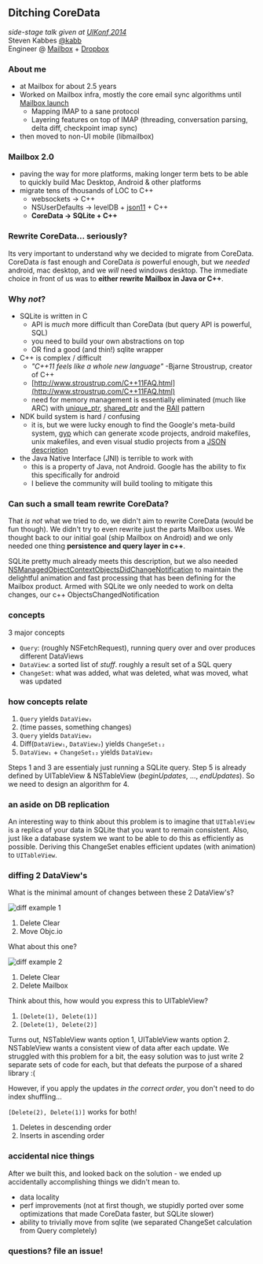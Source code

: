 ## Ditching CoreData
_side-stage talk given at [UIKonf 2014](http://www.uikonf.com/)_  
Steven Kabbes [@kabb](https://twitter.com/kabb)  
Engineer @ [Mailbox](http://www.mailboxapp.com/) + [Dropbox](https://www.dropbox.com/jobs)  

### About me
* at Mailbox for about 2.5 years
* Worked on Mailbox infra, mostly the core email sync algorithms until [Mailbox launch](http://vimeo.com/54553882)
  - Mapping IMAP to a sane protocol
  - Layering features on top of IMAP (threading, conversation parsing, delta diff, checkpoint imap sync)
* then moved to non-UI mobile (libmailbox)

### Mailbox 2.0
* paving the way for more platforms, making longer term bets to be able to quickly build Mac Desktop, Android & other platforms
* migrate tens of thousands of LOC to C++
  - websockets -> C++
  - NSUserDefaults -> levelDB + [json11](https://github.com/dropbox/json11) + C++
  - **CoreData -> SQLite + C++**

### Rewrite CoreData... seriously?
Its very important to understand why we decided to migrate from CoreData. CoreData _is_ fast enough and CoreData _is_
powerful enough, but we _needed_ android, mac desktop, and we _will_ need windows desktop. The immediate choice in
front of us was to **either rewrite Mailbox in Java or C++**.

### Why _not_?
* SQLite is written in C
  - API is _much_ more difficult than CoreData (but query API is powerful, SQL)
  - you need to build your own abstractions on top
  - OR find a good (and thin!) sqlite wrapper
* C++ is complex / difficult
  - _"C++11 feels like a whole new language"_ -Bjarne Stroustrup, creator of C++
  - [http://www.stroustrup.com/C++11FAQ.html](http://www.stroustrup.com/C++11FAQ.html)
  - need for memory management is essentially eliminated (much like ARC) with [unique_ptr](http://www.cplusplus.com/reference/memory/unique_ptr/),
[shared_ptr](http://www.cplusplus.com/reference/memory/shared_ptr/) and the
[RAII](http://en.wikipedia.org/wiki/Resource_Acquisition_Is_Initialization) pattern
* NDK build system is hard / confusing
  - it is, but we were lucky enough to find the Google's meta-build system, [gyp](https://code.google.com/p/gyp/) which
can generate xcode projects, android makefiles, unix makefiles, and even visual studio projects from a
[JSON description](https://github.com/libmx3/mx3/blob/master/mx3.gyp)
* the Java Native Interface (JNI) is terrible to work with
  - this is a property of Java, not Android.  Google has the ability to fix this specifically for android
  - I believe the community will build tooling to mitigate this

### Can such a small team rewrite CoreData?
That _is not_ what we tried to do, we didn't aim to rewrite CoreData (would be fun though).  We didn't try to even
rewrite just the parts Mailbox uses.  We thought back to our initial goal (ship Mailbox on Android) and we only needed
one thing **persistence and query layer in c++**.

SQLite pretty much already meets this description, but we also needed 
[NSManagedObjectContextObjectsDidChangeNotification](https://developer.apple.com/library/ios/documentation/Cocoa/Reference/CoreDataFramework/Classes/NSManagedObjectContext_Class/NSManagedObjectContext.html#//apple_ref/c/data/NSManagedObjectContextObjectsDidChangeNotification)
to maintain the delightful animation and fast processing that has been defining for the Mailbox product. Armed with SQLite
we only needed to work on delta changes, our c++ ObjectsChangedNotification

### concepts
3 major concepts

* `Query`: (roughly NSFetchRequest), running query over and over produces different DataViews
* `DataView`: a sorted list of _stuff_. roughly a result set of a SQL query
* `ChangeSet`: what was added, what was deleted, what was moved, what was updated

### how concepts relate
1. `Query` yields `DataView₁`
2. (time passes, something changes)
3. `Query` yields `DataView₂`
4. Diff(`DataView₁`, `DataView₂`) yields `ChangeSet₁₂`
5. `DataView₁` + `ChangeSet₁₂` yields `DataView₂`

Steps 1 and 3 are essentialy just running a SQLite query. Step 5 is already defined by UITableView & NSTableView
(_beginUpdates_, ..., _endUpdates_). So we need to design an algorithm for 4.

### an aside on DB replication
An interesting way to think about this problem is to imagine that `UITableView` is a replica of your data in SQLite
that you want to remain consistent.  Also, just like a database system we want to be able to do this as efficiently
as possible.  Deriving this ChangeSet enables efficient updates (with animation) to `UITableView`.

### diffing 2 DataView's
What is the minimal amount of changes between these 2 DataView's?

![diff example 1](list_diff_1.png)

1. Delete Clear
2. Move Objc.io

What about this one?

![diff example 2](list_diff_2.png)

1. Delete Clear
2. Delete Mailbox

Think about this, how would you express this to UITableView?

1. `[Delete(1), Delete(1)]`
2. `[Delete(1), Delete(2)]`

Turns out, NSTableView wants option 1, UITableView wants option 2. NSTableView wants a consistent view of data after 
each update.  We struggled with this problem for a bit, the easy solution was to just write 2 separate sets of code
for each, but that defeats the purpose of a shared library :(

However, if you apply the updates _in the correct order_, you don't need to do index shuffling...

`[Delete(2), Delete(1)]` works for both!

1. Deletes in descending order
2. Inserts in ascending order

### accidental nice things
After we built this, and looked back on the solution - we ended up accidentally accomplishing things we didn't mean to.
* data locality
* perf improvements (not at first though, we stupidly ported over some optimizations that made CoreData faster, but SQLite slower)
* ability to trivially move from sqlite (we separated ChangeSet calculation from Query completely)

### questions? file an issue!

